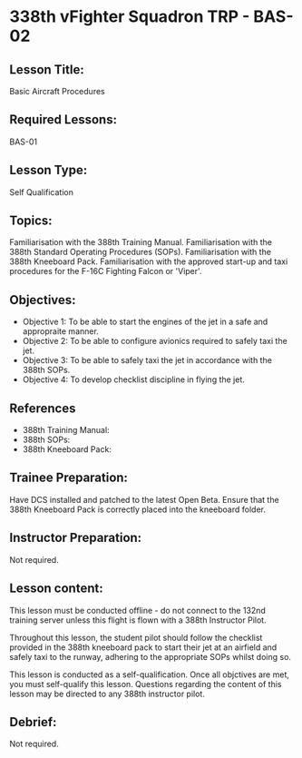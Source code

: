 # 338th vFighter Squadron TRP - BAS-02

## Lesson Title:
Basic Aircraft Procedures

## Required Lessons:
BAS-01

## Lesson Type:
Self Qualification

## Topics:
Familiarisation with the 388th Training Manual.
Familiarisation with the 388th Standard Operating Procedures (SOPs).
Familiarisation with the 388th Kneeboard Pack.
Familiarisation with the approved start-up and taxi procedures for the F-16C Fighting Falcon or 'Viper'.

## Objectives:
* Objective 1: To be able to start the engines of the jet in a safe and appropraite manner.
* Objective 2: To be able to configure avionics required to safely taxi the jet.
* Objective 3: To be able to safely taxi the jet in accordance with the 388th SOPs.
* Objective 4: To develop checklist discipline in flying the jet.

## References
* 388th Training Manual:
* 388th SOPs:
* 388th Kneeboard Pack:

## Trainee Preparation:
Have DCS installed and patched to the latest Open Beta.
Ensure that the 388th Kneeboard Pack is correctly placed into the kneeboard folder.

## Instructor Preparation:
Not required.

## Lesson content:
This lesson must be conducted offline - do not connect to the 132nd training server unless this flight is flown with a 388th Instructor Pilot.

Throughout this lesson, the student pilot should follow the checklist provided in the 388th kneeboard pack to start their jet at an airfield and safely taxi to the runway, adhering to the appropriate SOPs whilst doing so.

This lesson is conducted as a self-qualification. Once all objctives are met, you must self-qualify this lesson.
Questions regarding the content of this lesson may be directed to any 388th instructor pilot.

## Debrief:
Not required.